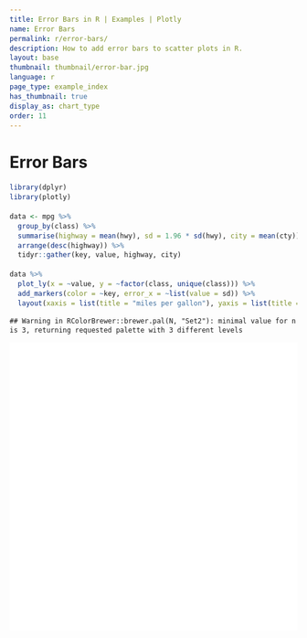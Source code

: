 ```yaml
---
title: Error Bars in R | Examples | Plotly
name: Error Bars
permalink: r/error-bars/
description: How to add error bars to scatter plots in R.
layout: base
thumbnail: thumbnail/error-bar.jpg
language: r
page_type: example_index
has_thumbnail: true
display_as: chart_type
order: 11
---
```




# Error Bars


```r
library(dplyr)
library(plotly)

data <- mpg %>% 
  group_by(class) %>%
  summarise(highway = mean(hwy), sd = 1.96 * sd(hwy), city = mean(cty)) %>%
  arrange(desc(highway)) %>%
  tidyr::gather(key, value, highway, city)

data %>%
  plot_ly(x = ~value, y = ~factor(class, unique(class))) %>%
  add_markers(color = ~key, error_x = ~list(value = sd)) %>%
  layout(xaxis = list(title = "miles per gallon"), yaxis = list(title = ""))
```

```
## Warning in RColorBrewer::brewer.pal(N, "Set2"): minimal value for n is 3, returning requested palette with 3 different levels
```

![plot of chunk unnamed-chunk-2](figure/unnamed-chunk-2-1.png)


